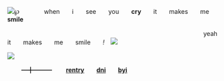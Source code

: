 ![](https://64.media.tumblr.com/811d5f8c0fc6d7ca8c4564c66259e6d5/a7847445d679bd37-5e/s75x75_c1/3959685986daed168930598678cf2e5d62a7bf94.gifv)℘　　　　when　　i　　see　　you　　**cry**　　it　　makes　　me　　__smile__ 

　　　　　　　　　　　　　　　　　　　　　　　　　　　　　　　　yeah　　it　　makes　　me　　smile　　*!*　![](https://64.media.tumblr.com/bf4c3e54b720e2bc72d54a7d659818d0/a7847445d679bd37-ac/s75x75_c1/8f476ff9178b72d3239ad85f695598a488b64816.gifv)


![](https://files.catbox.moe/tf5sxi.png)


　
　━╋━━━ 　　**[rentry](https://rentry.co/chosonamity)**　　**[dni](https://rentry.co/vessellofsukuna)**　　**[byi](https://rentry.co/megumisbf)** 

